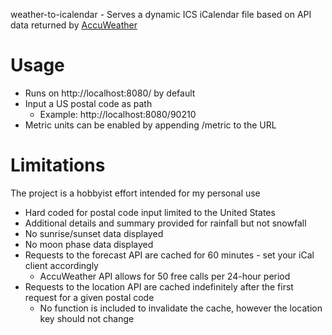 weather-to-icalendar - Serves a dynamic ICS iCalendar file based on API data returned by [AccuWeather](https://developer.accuweather.com/)

# Usage
* Runs on http://localhost:8080/ by default
* Input a US postal code as path
  * Example: http://localhost:8080/90210
* Metric units can be enabled by appending /metric to the URL

# Limitations
The project is a hobbyist effort intended for my personal use

* Hard coded for postal code input limited to the United States
* Additional details and summary provided for rainfall but not snowfall
* No sunrise/sunset data displayed
* No moon phase data displayed
* Requests to the forecast API are cached for 60 minutes - set your iCal client accordingly
  * AccuWeather API allows for 50 free calls per 24-hour period
* Requests to the location API are cached indefinitely after the first request for a given postal code
  * No function is included to invalidate the cache, however the location key should not change
